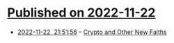 # [Published on 2022-11-22](index.md)

* [2022-11-22, 21:51:56](https://news.ycombinator.com/item?id=33712045) - [Crypto and Other New Faiths](https://arnoldkling.substack.com/p/crypto-and-other-new-faiths)
